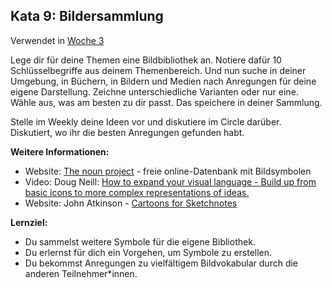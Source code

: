 ## Kata 9: Bildersammlung

Verwendet in [Woche 3](0410_Woche_03.md)

Lege dir für deine Themen eine Bildbibliothek an. Notiere dafür 10 Schlüsselbegriffe aus deinem Themenbereich. Und nun suche in deiner Umgebung, in Büchern, in Bildern und Medien nach Anregungen für deine eigene Darstellung. Zeichne unterschiedliche Varianten oder nur eine. Wähle aus, was am besten zu dir passt. Das speichere in deiner Sammlung.

Stelle im Weekly deine Ideen vor und diskutiere im Circle darüber. Diskutiert, wo ihr die besten Anregungen gefunden habt.

**Weitere Informationen:**

- Website: [The noun project](http://www.thenounproject.com) - freie online-Datenbank mit Bildsymbolen
- Video: Doug Neill: [How to expand your visual language - Build up from basic icons to more complex representations of ideas.](https://www.youtube.com/watch?v=z8UkHGpykYU)
- Website: John Atkinson - [Cartoons for Sketchnotes](https://wronghands1.com/)

**Lernziel:**

- Du sammelst weitere Symbole für die eigene Bibliothek.
- Du erlernst für dich ein Vorgehen, um Symbole zu erstellen.
- Du bekommst Anregungen zu vielfältigem Bildvokabular durch die anderen Teilnehmer\*innen.